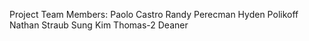 Project Team Members:
Paolo Castro
Randy Perecman
Hyden Polikoff
Nathan Straub
Sung Kim
Thomas-2 Deaner
